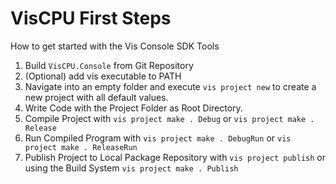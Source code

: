 # VisCPU First Steps

How to get started with the Vis Console SDK Tools

1. Build `VisCPU.Console` from Git Repository
2. (Optional) add vis executable to PATH
3. Navigate into an empty folder and execute `vis project new` to create a new project with all default values.
4. Write Code with the Project Folder as Root Directory.
5. Compile Project with `vis project make . Debug` or `vis project make . Release`
6. Run Compiled Program with `vis project make . DebugRun` or `vis project make . ReleaseRun`
7. Publish Project to Local Package Repository with `vis project publish` or using the Build System `vis project make . Publish`
